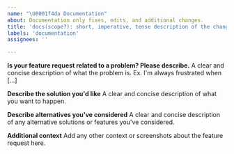 ```yaml
---
name: "\U0001f4da Documentation"
about: Documentation only fixes, edits, and additional changes.
title: 'docs(scope?): short, imperative, tense description of the change'
labels: 'documentation'
assignees: ''

---
```


**Is your feature request related to a problem? Please describe.**
A clear and concise description of what the problem is. Ex. I'm always frustrated when [...]

**Describe the solution you'd like**
A clear and concise description of what you want to happen.

**Describe alternatives you've considered**
A clear and concise description of any alternative solutions or features you've considered.

**Additional context**
Add any other context or screenshots about the feature request here.
